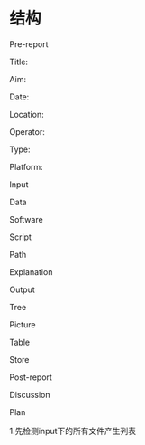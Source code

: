 # 结构

Pre-report

  Title:

  Aim:

  Date:

  Location:

  Operator:

  Type:

  Platform:


Input

  Data

  Software


Script

  Path

  Explanation


Output

  Tree

  Picture

  Table

  Store


Post-report

  Discussion

  Plan





1.先检测input下的所有文件产生列表
